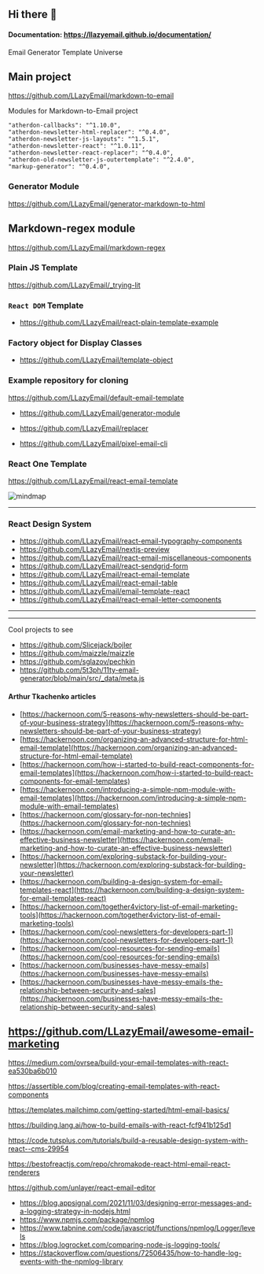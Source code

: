 ## Hi there 👋


#### Documentation: https://llazyemail.github.io/documentation/

<!--

**Here are some ideas to get you started:**

🙋‍♀️ A short introduction - what is your organization all about?
🌈 Contribution guidelines - how can the community get involved?
👩‍💻 Useful resources - where can the community find your docs? Is there anything else the community should know?
🍿 Fun facts - what does your team eat for breakfast?

-->


Email Generator Template Universe


## Main project
https://github.com/LLazyEmail/markdown-to-email

Modules for Markdown-to-Email project

```
"atherdon-callbacks": "^1.10.0",
"atherdon-newsletter-html-replacer": "^0.4.0",
"atherdon-newsletter-js-layouts": "^1.5.1",
"atherdon-newsletter-react": "^1.0.11",
"atherdon-newsletter-react-replacer": "^0.4.0",
"atherdon-old-newsletter-js-outertemplate": "^2.4.0",
"markup-generator": "^0.4.0",
```


### Generator Module
https://github.com/LLazyEmail/generator-markdown-to-html

## Markdown-regex module
https://github.com/LLazyEmail/markdown-regex

### Plain JS Template
https://github.com/LLazyEmail/_trying-lit

### `React DOM` Template 
- https://github.com/LLazyEmail/react-plain-template-example

### Factory object for Display Classes
-  https://github.com/LLazyEmail/template-object


### Example repository for cloning
https://github.com/LLazyEmail/default-email-template

- https://github.com/LLazyEmail/generator-module

- https://github.com/LLazyEmail/replacer

- https://github.com/LLazyEmail/pixel-email-cli



### React One Template
https://github.com/LLazyEmail/react-email-template





![mindmap](https://github.com/atherdon/markdown-to-email/blob/main/MindMap1.png?raw=true)

---

### React Design System

- https://github.com/LLazyEmail/react-email-typography-components
- https://github.com/LLazyEmail/nextjs-preview
- https://github.com/LLazyEmail/react-email-miscellaneous-components
- https://github.com/LLazyEmail/react-sendgrid-form
- https://github.com/LLazyEmail/react-email-template
- https://github.com/LLazyEmail/react-email-table
- https://github.com/LLazyEmail/email-template-react
- https://github.com/LLazyEmail/react-email-letter-components

---




----
Cool projects to see

- https://github.com/Slicejack/bojler
- https://github.com/maizzle/maizzle
- https://github.com/sglazov/pechkin
- https://github.com/5t3ph/11ty-email-generator/blob/main/src/_data/meta.js



#### Arthur Tkachenko articles

* [https://hackernoon.com/5-reasons-why-newsletters-should-be-part-of-your-business-strategy](https://hackernoon.com/5-reasons-why-newsletters-should-be-part-of-your-business-strategy)
* [https://hackernoon.com/organizing-an-advanced-structure-for-html-email-template](https://hackernoon.com/organizing-an-advanced-structure-for-html-email-template)
* [https://hackernoon.com/how-i-started-to-build-react-components-for-email-templates](https://hackernoon.com/how-i-started-to-build-react-components-for-email-templates)
* [https://hackernoon.com/introducing-a-simple-npm-module-with-email-templates](https://hackernoon.com/introducing-a-simple-npm-module-with-email-templates)
* [https://hackernoon.com/glossary-for-non-technies](https://hackernoon.com/glossary-for-non-technies)
* [https://hackernoon.com/email-marketing-and-how-to-curate-an-effective-business-newsletter](https://hackernoon.com/email-marketing-and-how-to-curate-an-effective-business-newsletter)
* [https://hackernoon.com/exploring-substack-for-building-your-newsletter](https://hackernoon.com/exploring-substack-for-building-your-newsletter)
* [https://hackernoon.com/building-a-design-system-for-email-templates-react](https://hackernoon.com/building-a-design-system-for-email-templates-react)
* [https://hackernoon.com/together4victory-list-of-email-marketing-tools](https://hackernoon.com/together4victory-list-of-email-marketing-tools)
* [https://hackernoon.com/cool-newsletters-for-developers-part-1](https://hackernoon.com/cool-newsletters-for-developers-part-1)
* [https://hackernoon.com/cool-resources-for-sending-emails](https://hackernoon.com/cool-resources-for-sending-emails)
* [https://hackernoon.com/businesses-have-messy-emails](https://hackernoon.com/businesses-have-messy-emails)
* [https://hackernoon.com/businesses-have-messy-emails-the-relationship-between-security-and-sales](https://hackernoon.com/businesses-have-messy-emails-the-relationship-between-security-and-sales)

https://github.com/LLazyEmail/awesome-email-marketing
---

https://medium.com/ovrsea/build-your-email-templates-with-react-ea530ba6b010

https://assertible.com/blog/creating-email-templates-with-react-components

https://templates.mailchimp.com/getting-started/html-email-basics/

https://building.lang.ai/how-to-build-emails-with-react-fcf941b125d1

https://code.tutsplus.com/tutorials/build-a-reusable-design-system-with-react--cms-29954

https://bestofreactjs.com/repo/chromakode-react-html-email-react-renderers

https://github.com/unlayer/react-email-editor


- https://blog.appsignal.com/2021/11/03/designing-error-messages-and-a-logging-strategy-in-nodejs.html
- https://www.npmjs.com/package/npmlog
- https://www.tabnine.com/code/javascript/functions/npmlog/Logger/levels
- https://blog.logrocket.com/comparing-node-js-logging-tools/
- https://stackoverflow.com/questions/72506435/how-to-handle-log-events-with-the-npmlog-library

